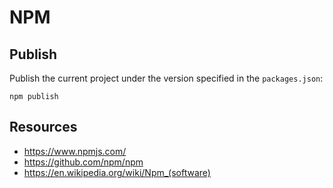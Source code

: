 # NPM

## Publish

Publish the current project under the version specified in the `packages.json`:

    npm publish

## Resources

- https://www.npmjs.com/
- https://github.com/npm/npm
- https://en.wikipedia.org/wiki/Npm_(software)